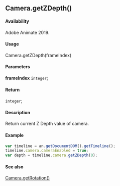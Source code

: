 ## Camera.getZDepth()

#### Availability

Adobe Animate 2019.

#### Usage

Camera.getZDepth(frameIndex)

#### Parameters

**frameIndex** `integer`;

#### Return

`integer`;

#### Description

Return current Z Depth value of camera.

#### Example

```javascript
var timeline = an.getDocumentDOM().getTimeline();
timeline.camera.cameraEnabled = true;
var depth = timeline.camera.getZDepth(0);
```

#### See also

[Camera.getRotation()](../Camera_object/Camera2.md)
